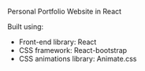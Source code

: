 Personal Portfolio Website in React

Built using:

- Front-end library: React
- CSS framework: React-bootstrap
- CSS animations library: Animate.css
